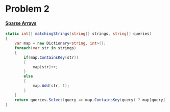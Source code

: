 # Problem 2
#### [Sparse Arrays](https://www.hackerrank.com/challenges/sparse-arrays/problem)
```cs
static int[] matchingStrings(string[] strings, string[] queries) 
{
	var map = new Dictionary<string, int>();
	foreach(var str in strings)
	{
		if(map.ContainsKey(str))
		{
			map[str]++;
		}
		else
		{
			map.Add(str, 1);
		}
	}
	return queries.Select(query => map.ContainsKey(query) ? map[query] : 0).ToArray();
}
```



